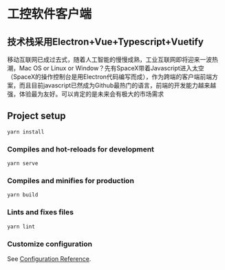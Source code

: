 # 工控软件客户端
## 技术栈采用Electron+Vue+Typescript+Vuetify
移动互联网已成过去式，随着人工智能的慢慢成熟，工业互联网即将迎来一波热潮，Mac OS or Linux or Window？先有SpaceX带着Javascript进入太空（SpaceX的操作控制台是用Electron代码编写而成），作为跨端的客户端前端方案，而且目前javascript已然成为Github最热门的语言，前端的开发能力越来越强，体验最为友好。可以肯定的是未来会有极大的市场需求


## Project setup
```
yarn install
```

### Compiles and hot-reloads for development
```
yarn serve
```

### Compiles and minifies for production
```
yarn build
```

### Lints and fixes files
```
yarn lint
```

### Customize configuration
See [Configuration Reference](https://cli.vuejs.org/config/).
